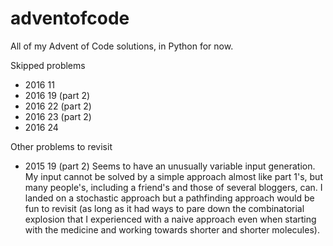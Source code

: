 # adventofcode

All of my Advent of Code solutions, in Python for now.

Skipped problems
- 2016 11
- 2016 19 (part 2)
- 2016 22 (part 2)
- 2016 23 (part 2)
- 2016 24

Other problems to revisit
- 2015 19 (part 2)
Seems to have an unusually variable input generation. My input cannot be solved by a simple approach almost like part 1's, but many people's, including a friend's and those of several bloggers, can. I landed on a stochastic approach but a pathfinding approach would be fun to revisit (as long as it had ways to pare down the combinatorial explosion that I experienced with a naive approach even when starting with the medicine and working towards shorter and shorter molecules).

